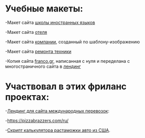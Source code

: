 # Учебные макеты:
-Макет сайта [школы иностранных языков](https://subbiger.github.io/School/)

-Макет сайта [отеля](https://subbiger.github.io/hotel/)

-Макет сайта [компании](https://subbiger.github.io/Company/), созданный по шаблону-изображению

-Макет сайта [ремонта техники](https://subbiger.github.io/Tech/)

-Копия сайта [franco.gr](https://www.franco.gr/), написанная с нуля и переделана с многостраничного сайта в [лендинг](https://subbiger.github.io/franco/)
# Участвовал в этих фриланс проектах:
-[Лендинг для сайта международных перевозок](http://new.cmg-dostavka.com.ua/): 

-https://pizzabrazzers.com/ru/

-[Скрипт калькулятора растаможки авто из США](https://cmg-bizservice.com/avto-iz-ssha/dostavka-avto).
